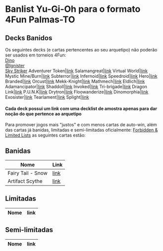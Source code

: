 # Banlist Yu-Gi-Oh para o formato 4Fun Palmas-TO
## Decks Banidos
Os seguintes decks (e cartas pertencentes ao seu arquetipo) não poderão ser usados em torneios 4Fun:  
[Dino](https://ygoprodeck.com/deck/arthur-dino-s-fury-298696)  
[@Ignister]()  
[Sky Striker]()
Adventurer Token|[link]()
Salamangreat|[link]()
Virtual World|[link]()
Mystic Mine/Burn|[link]()
Subterror|[link]()
Infernoid|[link]()
Speedroid|[link]()
Hero|[link]()
Branded|[link]()
Orcust|[link]()
Mekk-Knight|[link]()
Mathmech|[link]()
Eldlich|[link]()
Adamancipator|[link]()
Shaddoll|[link]()
Invoked|[link]()
Tri-brigade|[link]()
Dragon Link|[link]()
P.U.N.K|[link]()
Drytron|[link]()
Floowanderize|[link]()
Dinomorphia|[link](https://ygoprodeck.com/deck/dinomorphia-deck-303196)
Exosister|[link]()
Tearlament|[link]()
Splight|[link]()

#### Cada deck possui um link com uma decklist de amostra apenas para dar noção do que pertence ao arquetipo

Para promover jogos mais "justos" e com menos cartas de auto-win, além das cartas já banidas, limitadas e semi-limitadas oficialmente: [Forbidden & Limited Lists](https://www.yugioh-card.com/en/limited/list_05-2022/) as seguintes cartas estão:

## Banidas
Nome|Link
----|----
Fairy Tail - Snow|[link](https://ygoprodeck.com/card/fairy-tail-snow-4737)
Artifact Scythe|[link](https://ygoprodeck.com/card/artifact-scythe-1741)

## Limitadas
Nome|link
----|----


## Semi-limitadas
Nome|link
----|----